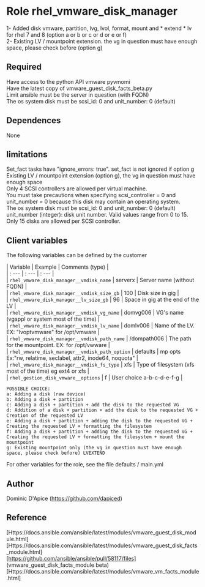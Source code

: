 Role rhel_vmware_disk_manager
=============================

1- Added disk vmware, partition, lvg, lvol, format, mount and * extend * lv for rhel 7 and 8 (option a or b or c or d or e or f)  
2- Existing LV / mountpoint extension. the vg in question must have enough space, please check before (option g)

Required
--------

Have access to the python API vmware pyvmomi  
Have the latest copy of vmware_guest_disk_facts_beta.py  
Limit ansible must be the server in question (with FQDN)  
The os system disk must be scsi_id: 0 and unit_number: 0 (default)  

Dependences
------------

None

limitations
-----------

Set_fact tasks have "ignore_errors: true". set_fact is not ignored if option g  
Existing LV / mountpoint extension (option g), the vg in question must have enough space  
Only 4 SCSI controllers are allowed per virtual machine.  
You must take precautions when specifying scsi_controller = 0 and unit_number = 0 because this disk may contain an operating system.  
The os system disk must be scsi_id: 0 and unit_number: 0 (default)  
unit_number (integer): disk unit number. Valid values ​​range from 0 to 15. Only 15 disks are allowed per SCSI controller.  

Client variables
----------------

The following variables can be defined by the customer

| Variable                                       | Example     | Comments (type)                                              |  
| : ---                                          | : ---       | : ---                                                        |  
| `rhel_vmware_disk_manager__vmdisk_name`        | serverx     | Server name (without FQDN)                                   |  
| `rhel_vmware_disk_manager__vmdisk_size_gb`     | 100         | Disk size in gig                                             |  
| `rhel_vmware_disk_manager__lv_size_gb`         | 96          | Space in gig at the end of the LV                            |  
| `rhel_vmware_disk_manager__vmdisk_vg_name`     | domvg006    | VG's name (vgappl or system most of the time)                |  
| `rhel_vmware_disk_manager__vmdisk_lv_name`     | domlv006    | Name of the LV. EX: "lvoptvmware" for /opt/vmware            |  
| `rhel_vmware_disk_manager__vmdisk_path_name`   | /dompath006 | The path for the mountpoint. EX: for /opt/vwware             |  
| `rhel_vmware_disk_manager__vmdisk_path_option` | defaults    | mp opts Ex:"rw, relatime, seclabel, attr2, inode64, noquota" |  
| `rhel_vmware_disk_manager__vmdisk_fs_type`     | xfs         | Type of filesystem (xfs most of the time) eg ext4 or xfs     |  
| `rhel_gestion_disk_vmware__options`            | f           | User choice  a-b-c-d-e-f-g                                   |  

```
POSSIBLE CHOICE:  
a: Adding a disk (raw device)
b: Adding a disk + partition
c: Adding a disk + partition + add the disk to the requested VG
d: Addition of a disk + partition + add the disk to the requested VG + Creation of the requested LV
e: Adding a disk + partition + adding the disk to the requested VG + Creating the requested LV + formatting the filesystem
f: Adding a disk + partition + adding the disk to the requested VG + Creating the requested LV + formatting the filesystem + mount the mountpoint
g: Existing mountpoint only (the vg in question must have enough space, please check before) LVEXTEND
```

For other variables for the role, see the file defaults / main.yml  

Author
------

Dominic D'Apice (https://github.com/dapiced)  

Reference
---------

[Https://docs.ansible.com/ansible/latest/modules/vmware_guest_disk_module.html]  
[Https://docs.ansible.com/ansible/latest/modules/vmware_guest_disk_facts_module.html]  
[https://github.com/ansible/ansible/pull/58117/files] (vmware_guest_disk_facts_module beta)  
[Https://docs.ansible.com/ansible/latest/modules/vmware_vm_facts_module.html]  
